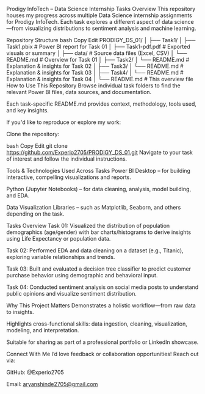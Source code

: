 Prodigy InfoTech – Data Science Internship Tasks
Overview
This repository houses my progress across multiple Data Science internship assignments for Prodigy InfoTech. Each task explores a different aspect of data science—from visualizing distributions to sentiment analysis and machine learning.

Repository Structure
bash
Copy
Edit
PRODIGY_DS_01/
│
├── Task1/
│   ├── Task1.pbix        # Power BI report for Task 01
│   ├── Task1-pdf.pdf      # Exported visuals or summary
│   ├── data/              # Source data files (Excel, CSV)
│   └── README.md          # Overview for Task 01
│
├── Task2/
│   └── README.md          # Explanation & insights for Task 02
│
├── Task3/
│   └── README.md          # Explanation & insights for Task 03
│
├── Task4/
│   └── README.md          # Explanation & insights for Task 04
│
└── README.md              # This overview file
How to Use This Repository
Browse individual task folders to find the relevant Power BI files, data sources, and documentation.

Each task-specific README.md provides context, methodology, tools used, and key insights.

If you'd like to reproduce or explore my work:

Clone the repository:

bash
Copy
Edit
git clone https://github.com/Experio2705/PRODIGY_DS_01.git
Navigate to your task of interest and follow the individual instructions.

Tools & Technologies Used Across Tasks
Power BI Desktop – for building interactive, compelling visualizations and reports.

Python (Jupyter Notebooks) – for data cleaning, analysis, model building, and EDA.

Data Visualization Libraries – such as Matplotlib, Seaborn, and others depending on the task.

Tasks Overview
Task 01: Visualized the distribution of population demographics (age/gender) with bar charts/histograms to derive insights using Life Expectancy or population data.

Task 02: Performed EDA and data cleaning on a dataset (e.g., Titanic), exploring variable relationships and trends.

Task 03: Built and evaluated a decision tree classifier to predict customer purchase behavior using demographic and behavioral input.

Task 04: Conducted sentiment analysis on social media posts to understand public opinions and visualize sentiment distribution.

Why This Project Matters
Demonstrates a holistic workflow—from raw data to insights.

Highlights cross-functional skills: data ingestion, cleaning, visualization, modeling, and interpretation.

Suitable for sharing as part of a professional portfolio or LinkedIn showcase.

Connect With Me
I’d love feedback or collaboration opportunities! Reach out via:

GitHub: @Experio2705

Email: aryanshinde2705@gmail.com
